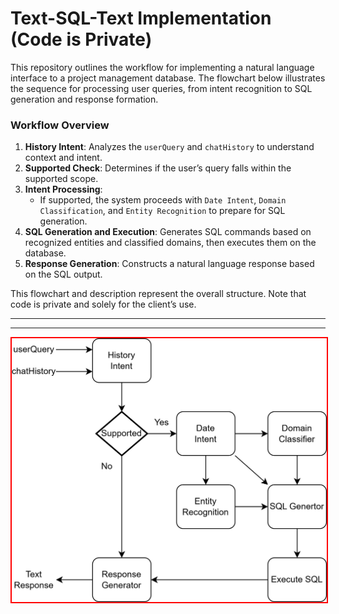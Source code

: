 # Text-SQL-Text Implementation (Code is Private)

This repository outlines the workflow for implementing a natural language interface to a project management database. The flowchart below illustrates the sequence for processing user queries, from intent recognition to SQL generation and response formation.

### Workflow Overview
1. **History Intent**: Analyzes the `userQuery` and `chatHistory` to understand context and intent.
2. **Supported Check**: Determines if the user’s query falls within the supported scope.
3. **Intent Processing**:
   - If supported, the system proceeds with `Date Intent`, `Domain Classification`, and `Entity Recognition` to prepare for SQL generation.
4. **SQL Generation and Execution**: Generates SQL commands based on recognized entities and classified domains, then executes them on the database.
5. **Response Generation**: Constructs a natural language response based on the SQL output.

This flowchart and description represent the overall structure. Note that code is private and solely for the client’s use.

---
---
<div style="text-align: center;">
    <img src="flow_chart.png" alt="Flowchart" width="600" style="border: 2px solid red;"/>
</div>

